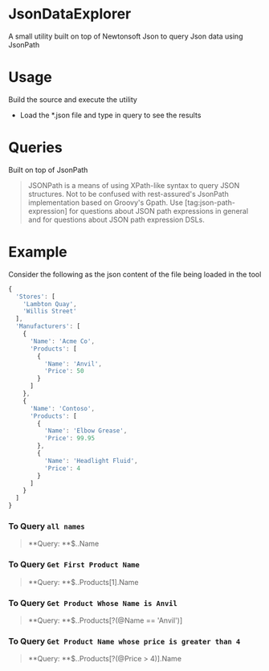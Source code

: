 # JsonDataExplorer
A small utility built on top of Newtonsoft Json to query Json data using JsonPath

# Usage 
Build the source and execute the utility

- Load the *.json file and type in query to see the results

# Queries
Built on top of JsonPath 
 > JSONPath is a means of using XPath-like syntax to query JSON structures. Not to be confused with rest-assured's JsonPath implementation based on Groovy's Gpath. Use [tag:json-path-expression] for questions about JSON path expressions in general and for questions about JSON path expression DSLs.

# Example
Consider the following as the json content of the file being loaded in the tool
~~~javascript
{
  'Stores': [
    'Lambton Quay',
    'Willis Street'
  ],
  'Manufacturers': [
    {
      'Name': 'Acme Co',
      'Products': [
        {
          'Name': 'Anvil',
          'Price': 50
        }
      ]
    },
    {
      'Name': 'Contoso',
      'Products': [
        {
          'Name': 'Elbow Grease',
          'Price': 99.95
        },
        {
          'Name': 'Headlight Fluid',
          'Price': 4
        }
      ]
    }
  ]
}
~~~

### To Query `all names`

> **Query: **$..Name

### To Query `Get First Product Name`

> **Query: **$..Products[1].Name

### To Query `Get Product Whose Name is Anvil`

> **Query: **$..Products[?(@Name == 'Anvil')]

### To Query `Get Product Name whose price is greater than 4`

> **Query: **$..Products[?(@Price > 4)].Name

